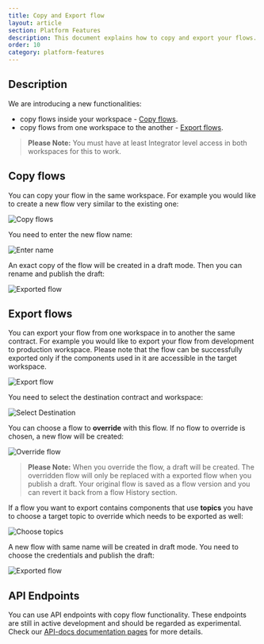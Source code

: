 ```yaml
---
title: Copy and Export flow
layout: article
section: Platform Features
description: This document explains how to copy and export your flows.
order: 10
category: platform-features
---
```


## Description

We are introducing a new functionalities:

 * copy flows inside your workspace - [Copy flows](#copy-flows).
 * copy flows from one workspace to the another - [Export flows](#export-flows).

> **Please Note:** You must have at least Integrator level access in both workspaces for this to work.

## Copy flows

You can copy your flow in the same workspace. For example you would like to create a new flow very similar to the existing one:

![Copy flows](/assets/img/getting-started/copy-flow/copy-flow.png)

You need to enter the new flow name:

![Enter name](/assets/img/getting-started/copy-flow/enter-flow-name.png)

An exact copy of the flow will be created in a draft mode. Then you can rename and publish the draft:

![Exported flow](/assets/img/getting-started/copy-flow/exported-flow.png)

## Export flows

You can export your flow from one workspace in to another the same contract. For example you would like to export your flow from development to production workspace. Please note that the flow can be successfully exported only if the components used in it are accessible in the target workspace.

![Export flow](/assets/img/getting-started/copy-flow/export-flow.png)

You need to select the destination contract and workspace:

![Select Destination](/assets/img/getting-started/copy-flow/select-destination.png)

You can choose a flow to **override** with this flow. If no flow to override is chosen, a new flow will be created:

![Override flow](/assets/img/getting-started/copy-flow/override-flow.png)

> **Please Note:** When you override the flow, a draft will be created. The overridden flow will only be replaced with a exported flow when you publish a draft. Your original flow is saved as a flow version and you can revert it back from a flow History section.

If a flow you want to export contains components that use **topics** you have to choose a target topic to override which needs to be exported as well:

![Choose topics](/assets/img/getting-started/copy-flow/choose-topics.png)

A new flow with same name will be created in draft mode. You need to choose the credentials and publish the draft:

![Exported flow](/assets/img/getting-started/copy-flow/exported-flow.png)

## API Endpoints

You can use API endpoints with copy flow functionality. These endpoints are still in active development and should be regarded as experimental. Check our [API-docs documentation pages](https://api.elastic.io/docs/v2/#copy-flow-(experimental)) for more details.

